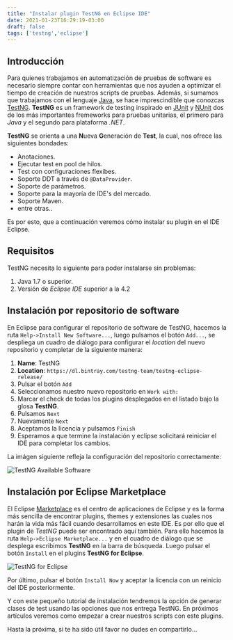 ```yaml
---
title: "Instalar plugin TestNG en Eclipse IDE"
date: 2021-01-23T16:29:19-03:00
draft: false
tags: ['testng','eclipse']
---
```

## Introducción
Para quienes trabajamos en automatización de pruebas de software es necesario siempre contar con herramientas que nos ayuden a optimizar el tiempo de creación de nuestros scripts de pruebas. Además, si sumamos que trabajamos con el lenguaje [Java](https://framorac.github.io/tags/java/), se hace imprescindible que conozcas [TestNG](https://testng.org/doc/index.html). **TestNG** es un framework de testing inspirado en [JUnit](https://junit.org/junit5/) y [NUnit](https://nunit.org/) dos de los más importantes fremeworks para pruebas unitarias, el primero para *Java* y el segundo para plataforma *.NET*.

**TestNG** se orienta a una **N**ueva **G**eneración de **Test**, la cual, nos ofrece las siguientes bondades:

+ Anotaciones.
+ Ejecutar test en pool de hilos.
+ Test con configuraciones flexibes.
+ Soporte DDT a través de ```@DataProvider```.
+ Soporte de parámetros.
+ Soporte para la mayoría de IDE's del mercado.
+ Soporte Maven.
+ entre otras..

Es por esto, que a continuación veremos cómo instalar su plugin en el IDE Eclipse.

## Requisitos
TestNG necesita lo siguiente para poder instalarse sin problemas:

1. Java 1.7 o superior.
2. Versión de *Eclipse IDE* superior a la 4.2

## Instalación por repositorio de software

En Eclipse para configurar el repositorio de software de TestNG, hacemos la ruta ```Help->Install New Software...```, luego pulsamos el botón ```Add...```, se despliega un cuadro de diálogo para configurar el *location* del nuevo repositorio y completar de la siguiente manera:

1. **Name**: TestNG
2. **Location**: ```https://dl.bintray.com/testng-team/testng-eclipse-release/```
3. Pulsar el botón ```Add```
4. Seleccionamos nuestro nuevo repositorio en ```Work with:```
5. Marcar el check de todas los plugins desplegados en el listado bajo la glosa **TestNG**.
6. Pulsamos ```Next```
7. Nuevamente ```Next```
8. Aceptamos la licencia y pulsamos ```Finish```
9. Esperamos a que termine la instalación y eclipse solicitará reiniciar el IDE para completar los cambios.

La imágen siguiente refleja la configuración del repositorio correctamente:

![TestNG Available Software](/images/listadosoftware.png "TestNG Available Software")

## Instalación por Eclipse Marketplace

El Eclipse [Marketplace](https://marketplace.eclipse.org/) es el centro de aplicaciones de Eclipse y es la forma más sencilla de encontrar plugins, themes y extensiones las cuales nos harán la vida más fácil cuando desarrollamos en este IDE. Es por ello que el plugin de *TestNG* puede ser encontrado aquí también. Para ello hacemos la ruta ```Help->Eclipse Marketplace...``` y en el cuadro de diálogo que se desplega escribimos **TestNG** en la barra de búsqueda. Luego pulsar el botón ```Install``` en el plugins **TestNG for Eclipse**.

![TestNG for Eclipse](/images/marketplace.png "TestNG for Eclipse")

Por último, pulsar el botón ```Install Now``` y aceptar la licencia con un reinicio del IDE posteriormente. 

Y con este pequeño tutorial de instalación tendremos la opción de generar clases de test usando las opciones que nos entrega TestNG. En próximos artículos veremos como empezar a crear nuestros scripts con este plugins.

Hasta la próxima, si te ha sido útil favor no dudes en compartirlo...
